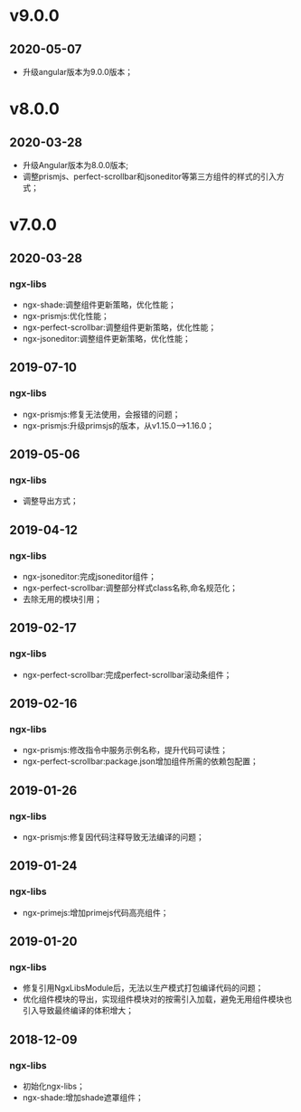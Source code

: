 # v9.0.0
## 2020-05-07
- 升级angular版本为9.0.0版本；

# v8.0.0
## 2020-03-28
- 升级Angular版本为8.0.0版本;
- 调整prismjs、perfect-scrollbar和jsoneditor等第三方组件的样式的引入方式；

# v7.0.0
## 2020-03-28
### ngx-libs
- ngx-shade:调整组件更新策略，优化性能；
- ngx-prismjs:优化性能；
- ngx-perfect-scrollbar:调整组件更新策略，优化性能；
- ngx-jsoneditor:调整组件更新策略，优化性能；

## 2019-07-10
### ngx-libs
- ngx-prismjs:修复无法使用，会报错的问题；
- ngx-prismjs:升级primsjs的版本，从v1.15.0-->1.16.0；

## 2019-05-06
### ngx-libs
- 调整导出方式；

## 2019-04-12
### ngx-libs
- ngx-jsoneditor:完成jsoneditor组件；
- ngx-perfect-scrollbar:调整部分样式class名称,命名规范化；
- 去除无用的模块引用；

## 2019-02-17
### ngx-libs
- ngx-perfect-scrollbar:完成perfect-scrollbar滚动条组件；

## 2019-02-16
### ngx-libs
- ngx-prismjs:修改指令中服务示例名称，提升代码可读性；
- ngx-perfect-scrollbar:package.json增加组件所需的依赖包配置；

## 2019-01-26
### ngx-libs
- ngx-prismjs:修复因代码注释导致无法编译的问题；

## 2019-01-24
### ngx-libs
- ngx-primejs:增加primejs代码高亮组件；

## 2019-01-20
### ngx-libs
- 修复引用NgxLibsModule后，无法以生产模式打包编译代码的问题；
- 优化组件模块的导出，实现组件模块对的按需引入加载，避免无用组件模块也引入导致最终编译的体积增大；

## 2018-12-09
### ngx-libs
- 初始化ngx-libs；
- ngx-shade:增加shade遮罩组件；
